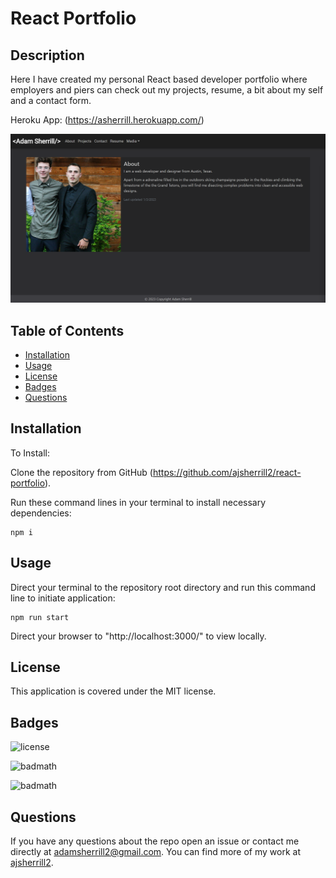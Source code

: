 # React Portfolio

## Description

Here I have created my personal React based developer portfolio where employers and piers can check out my projects, resume, a bit about my self and a contact form.

Heroku App:
(https://asherrill.herokuapp.com/)

<img src="./src/assets/images/react-portfolio.png">

## Table of Contents

- [Installation](#installation)
- [Usage](#usage)
- [License](#license)
- [Badges](#Badges)
- [Questions](#Questions)

## Installation

To Install:

Clone the repository from GitHub (https://github.com/ajsherrill2/react-portfolio).

Run these command lines in your terminal to install necessary dependencies:

```
npm i
```

## Usage

Direct your terminal to the repository root directory and run this command line to initiate application:

```
npm run start
```

Direct your browser to "http://localhost:3000/" to view locally.

## License

This application is covered under the MIT license.

## Badges

![license](https://img.shields.io/badge/license-MIT-yellow.svg)

![badmath](https://img.shields.io/github/languages/top/lernantino/badmath)

![badmath](https://img.shields.io/github/repo-size/ajsherrill2/react-portfolio)

## Questions

If you have any questions about the repo open an issue or contact me directly at adamsherrill2@gmail.com. You can find more of my work at [ajsherrill2](https://github.com/ajsherrill2/).